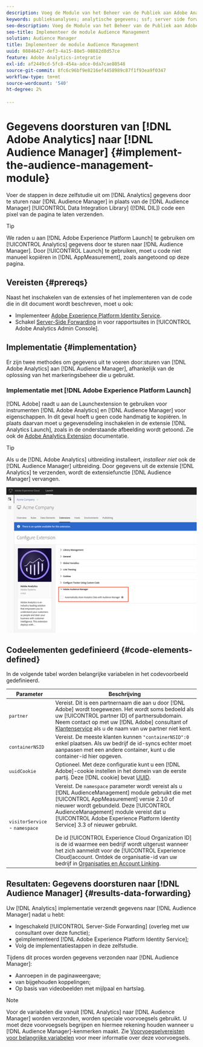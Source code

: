 ```yaml
---
description: Voeg de Module van het Beheer van de Publiek aan Adobe Analytics AppMeasurement toe om de gegevens van Analytics aan Audience Manager door te sturen in plaats van het hebben van de code van de Data Integration Library van de Audience Manager (DIL) een pixel van de pagina verzendt.
keywords: publieksanalyses; analytische gegevens; ssf; server side forward
seo-description: Voeg de Module van het Beheer van de Publiek aan Adobe Analytics AppMeasurement toe om de gegevens van Analytics aan Audience Manager door te sturen in plaats van het hebben van de code van de Data Integration Library van de Audience Manager (DIL) een pixel van de pagina verzendt.
seo-title: Implementeer de module Audience Management
solution: Audience Manager
title: Implementeer de module Audience Management
uuid: 08846427-def3-4a15-88e5-08882d8d57ce
feature: Adobe Analytics-integratie
exl-id: af2449cd-5fc8-454a-adce-0da7cae80548
source-git-commit: 8fc6c96bf9e8216ef4458989c87f1f93ea9f0347
workflow-type: tm+mt
source-wordcount: '540'
ht-degree: 2%

---
```


# Gegevens doorsturen van [!DNL Adobe Analytics] naar [!DNL Audience Manager] {#implement-the-audience-management-module}

Voer de stappen in deze zelfstudie uit om [!DNL Analytics] gegevens door te sturen naar [!DNL Audience Manager] in plaats van de [!DNL Audience Manager] [!UICONTROL Data Integration Library] ([!DNL DIL]) code een pixel van de pagina te laten verzenden.

>[!TIP]
>
>We raden u aan [!DNL Adobe Experience Platform Launch] te gebruiken om [!UICONTROL Analytics] gegevens door te sturen naar [!DNL Audience Manager]. Door [!UICONTROL Launch] te gebruiken, moet u code niet manueel kopiëren in [!DNL AppMeasurement], zoals aangetoond op deze pagina.

## Vereisten {#prereqs}

Naast het inschakelen van de extensies of het implementeren van de code die in dit document wordt beschreven, moet u ook:

* Implementeer [Adobe Experience Platform Identity Service](https://docs.adobe.com/content/help/nl-NL/id-service/using/home.html).
* Schakel [Server-Side Forwarding](https://docs.adobe.com/help/en/analytics/admin/admin-tools/server-side-forwarding/ssf.html) in voor rapportsuites in [!UICONTROL Adobe Analytics Admin Console].

## Implementatie {#implementation}

Er zijn twee methodes om gegevens uit te voeren door:sturen van [!DNL Adobe Analytics] aan [!DNL Audience Manager], afhankelijk van de oplossing van het markeringsbeheer die u gebruikt.

### Implementatie met [!DNL Adobe Experience Platform Launch]

[!DNL Adobe] raadt u aan de  [](https://experienceleague.adobe.com/docs/launch/using/home.html?lang=en) Launchextension te gebruiken voor instrumenten  [!DNL Adobe Analytics] en  [!DNL Audience Manager] voor eigenschappen. In dit geval hoeft u geen code handmatig te kopiëren. In plaats daarvan moet u gegevensdeling inschakelen in de extensie [!DNL Analytics Launch], zoals in de onderstaande afbeelding wordt getoond. Zie ook de [Adobe Analytics Extension](https://docs.adobe.com/content/help/en/launch/using/extensions-ref/adobe-extension/analytics-extension/overview.html#adobe-audience-manager) documentatie.

>[!TIP]
>
>Als u de [!DNL Adobe Analytics] uitbreiding installeert, *installeer niet* ook de [!DNL Audience Manager] uitbreiding. Door gegevens uit de extensie [!DNL Analytics] te verzenden, wordt de extensiefunctie [!DNL Audience Manager] vervangen.

![Hoe te om gegevens toe te laten delend van de uitbreiding van Adobe Analytics aan Audience Manager](/help/using/integration/assets/analytics-to-aam.png)

## Codeelementen gedefinieerd {#code-elements-defined}

In de volgende tabel worden belangrijke variabelen in het codevoorbeeld gedefinieerd.

| Parameter | Beschrijving |
|--- |--- |
| `partner` | Vereist. Dit is een partnernaam die aan u door [!DNL Adobe] wordt toegewezen. Het wordt soms bedoeld als uw [!UICONTROL partner ID] of partnersubdomain.  Neem contact op met uw [!DNL Adobe] consultant of [Klantenservice](https://helpx.adobe.com/marketing-cloud/contact-support.html) als u de naam van uw partner niet kent. |
| `containerNSID` | Vereist. De meeste klanten kunnen `"containerNSID":0` enkel plaatsen. Als uw bedrijf de id-syncs echter moet aanpassen met een andere container, kunt u die container-id hier opgeven. |
| `uuidCookie` | Optioneel. Met deze configuratie kunt u een [!DNL Adobe]-cookie instellen in het domein van de eerste partij. Deze [!DNL cookie] bevat [UUID](../../reference/ids-in-aam.md). |
| `visitorService` -  `namespace` | Vereist. De `namespace` parameter wordt vereist als u [!DNL AudienceManagement] module gebruikt die met [!UICONTROL AppMeasurement] versie 2.10 of nieuwer wordt gebundeld. Deze [!UICONTROL AudienceManagement] module vereist dat u [!UICONTROL Adobe Experience Platform Identity Service] 3.3 of nieuwer gebruikt. <br><br>De id  [!UICONTROL Experience Cloud Organization ID] is de id waarmee een bedrijf wordt uitgerust wanneer het zich aanmeldt voor de  [!UICONTROL Experience Cloud]account. Ontdek de organisatie-id van uw bedrijf in [Organisaties en Account Linking](https://docs.adobe.com/content/help/en/core-services/interface/manage-users-and-products/organizations.html). |

## Resultaten: Gegevens doorsturen naar [!DNL Audience Manager] {#results-data-forwarding}

Uw [!DNL Analytics] implementatie verzendt gegevens naar [!DNL Audience Manager] nadat u hebt:

* Ingeschakeld [!UICONTROL Server-Side Forwarding] (overleg met uw consultant over deze functie);
* geïmplementeerd [!DNL Adobe Experience Platform Identity Service];
* Volg de implementatiestappen in deze zelfstudie.

Tijdens dit proces worden gegevens verzonden naar [!DNL Audience Manager]:

* Aanroepen in de paginaweergave;
* van bijgehouden koppelingen;
* Op basis van videobeelden met mijlpaal en hartslag.

>[!NOTE]
>
>Voor de variabelen die vanuit [!DNL Analytics] naar [!DNL Audience Manager] worden verzonden, worden speciale voorvoegsels gebruikt. U moet deze voorvoegsels begrijpen en hiermee rekening houden wanneer u [!DNL Audience Manager]-kenmerken maakt. Zie [Voorvoegselvereisten voor belangrijke variabelen](../../features/traits/trait-variable-prefixes.md) voor meer informatie over deze voorvoegsels.
